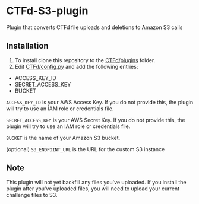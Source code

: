 # CTFd-S3-plugin
Plugin that converts CTFd file uploads and deletions to Amazon S3 calls

## Installation

1. To install clone this repository to the [CTFd/plugins](https://github.com/isislab/CTFd/tree/master/CTFd/plugins) folder.
2. Edit [CTFd/config.py](https://github.com/isislab/CTFd/blob/master/CTFd/config.py) and add the following entries:
  * ACCESS_KEY_ID
  * SECRET_ACCESS_KEY
  * BUCKET 

`ACCESS_KEY_ID` is your AWS Access Key. If you do not provide this, the plugin will try to use an IAM role or credentials file.

`SECRET_ACCESS_KEY` is your AWS Secret Key. If you do not provide this, the plugin will try to use an IAM role or credentials file.

`BUCKET` is the name of your Amazon S3 bucket.

(optional) `S3_ENDPOINT_URL` is the URL for the custom S3 instance

## Note

This plugin will not yet backfill any files you've uploaded. If you install the plugin after you've uploaded files, you will need to upload your current challenge files to S3. 
